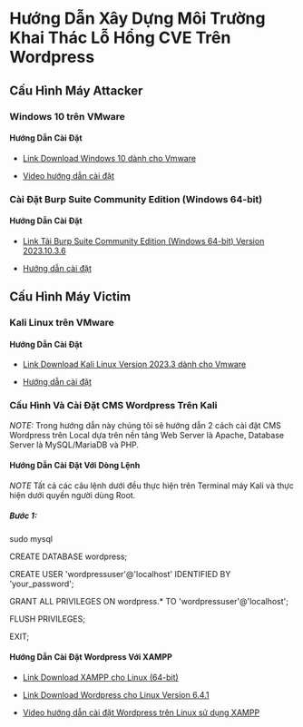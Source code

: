 # Hướng Dẫn Xây Dựng Môi Trường Khai Thác Lỗ Hổng CVE Trên Wordpress
## Cấu Hình Máy Attacker

### Windows 10 trên VMware

  #### Hướng Dẫn Cài Đặt

* [Link Download Windows 10 dành cho Vmware](https:/developer.microsoft.com/en-us/wind/downloads/virtual-machines/)

* [Video hướng dẫn cài đặt](https://www.youtube.com/watch?v=v0Af4UIFg_8)
### Cài Đặt Burp Suite Community Edition (Windows 64-bit)

  #### Hướng Dẫn Cài Đặt

- [Link Tải Burp Suite Community Edition (Windows 64-bit) Version 2023.10.3.6](https://portswigger.net/burp/communitydownload)

- [Hướng dẫn cài đặt](https://portswigger.net/burp/documentation/desktop/getting-started/download-and-install)

## Cấu Hình Máy Victim

### Kali Linux trên VMware

  #### Hướng Dẫn Cài Đặt

* [Link Download Kali Linux Version 2023.3 dành cho Vmware](https://www.kali.org/get-kali/#kali-installer-images)

* [Hướng dẫn cài đặt](https://www.kali.org/docs/virtualization/install-vmware-guest-vm/)
### Cấu Hình Và Cài Đặt CMS Wordpress Trên Kali

_NOTE:_ Trong hướng dẫn này chúng tôi sẽ hướng dẫn 2 cách cài đặt CMS Wordpress trên Local dựa trên nền tảng Web Server là Apache, Database Server là MySQL/MariaDB và PHP.

  #### Hướng Dẫn Cài Đặt Với Dòng Lệnh

_NOTE_ Tất cả các câu lệnh dưới đều thực hiện trên Terminal máy Kali và thực hiện dưới quyền người dùng Root.
  
   ##### Bước 1:

  sudo mysql
  
  CREATE DATABASE wordpress;
  
  CREATE USER 'wordpressuser'@'localhost' IDENTIFIED BY 'your_password';
  
  GRANT ALL PRIVILEGES ON wordpress.* TO 'wordpressuser'@'localhost';
  
  FLUSH PRIVILEGES;
  
  EXIT;

  #### Hướng Dẫn Cài Đặt Wordpress Với XAMPP

* [Link Download XAMPP cho Linux (64-bit) ](https://www.apachefriends.org/download.html)

* [Link Download Wordpress cho Linux Version 6.4.1](https://wordpress.org/download/)

* [Video hướng dẫn cài đặt Wordpress trên Linux sử dụng XAMPP](https://www.youtube.com/watch?v=N_xNkYv3SWc)

